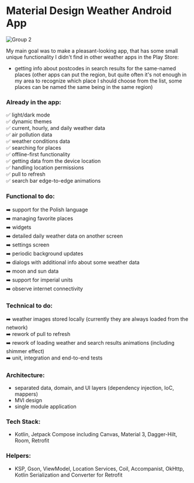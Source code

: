 # Material Design Weather Android App
![Group 2](https://github.com/Enjot/material-weather/assets/60782298/7739e742-05d1-4c12-a473-71311059db58)
  
My main goal was to make a pleasant-looking app, that has some small unique functionality I didn't find in other weather apps in the Play Store:
- getting info about postcodes in search results for the same-named places (other apps can put the region, but quite often it's not enough in my area to recognize which place I should choose from the list, some places can be named the same being in the same region)

### Already in the app:  
✅ light/dark mode  
✅ dynamic themes  
✅ current, hourly, and daily weather data  
✅ air pollution data  
✅ weather conditions data  
✅ searching for places  
✅ offline-first functionality  
✅ getting data from the device location  
✅ handling location permissions  
✅ pull to refresh  
✅ search bar edge-to-edge animations  
### Functional to do:  
➡️ support for the Polish language  
➡️ managing favorite places  
➡️ widgets  
➡️ detailed daily weather data on another screen  
➡️ settings screen  
➡️ periodic background updates  
➡️ dialogs with additional info about some weather data  
➡️ moon and sun data  
➡️ support for imperial units  
➡️ observe internet connectivity
### Technical to do:
➡️ weather images stored locally (currently they are always loaded from the network)  
➡️ rework of pull to refresh  
➡️ rework of loading weather and search results animations (including shimmer effect)  
➡️ unit, integration and end-to-end tests
### Architecture:
- separated data, domain, and UI layers (dependency injection, IoC, mappers)
- MVI design
- single module application
### Tech Stack:
- Kotlin, Jetpack Compose including Canvas, Material 3, Dagger-Hilt, Room, Retrofit
### Helpers:
- KSP, Gson, ViewModel, Location Services, Coil, Accompanist, OkHttp, Kotlin Serialization and Converter for Retrofit  
